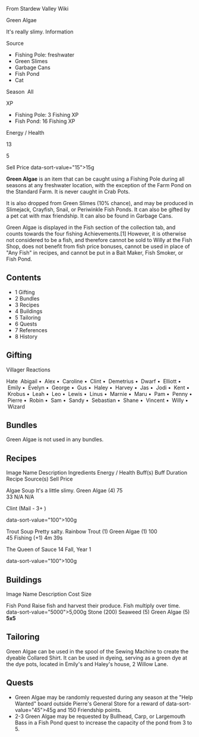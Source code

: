 From Stardew Valley Wiki

Green Algae

It's really slimy. Information

Source

- Fishing Pole: freshwater
- Green Slimes
- Garbage Cans
- Fish Pond
- Cat

Season  All

XP

- Fishing Pole: 3 Fishing XP
- Fish Pond: 16 Fishing XP

Energy / Health

13

5

Sell Price data-sort-value="15"&gt;15g

**Green Algae** is an item that can be caught using a Fishing Pole during all seasons at any freshwater location, with the exception of the Farm Pond on the Standard Farm. It is never caught in Crab Pots.

It is also dropped from Green Slimes (10% chance), and may be produced in Slimejack, Crayfish, Snail, or Periwinkle Fish Ponds. It can also be gifted by a pet cat with max friendship. It can also be found in Garbage Cans.

Green Algae is displayed in the Fish section of the collection tab, and counts towards the four fishing Achievements.\[1] However, it is otherwise not considered to be a fish, and therefore cannot be sold to Willy at the Fish Shop, does not benefit from fish price bonuses, cannot be used in place of "Any Fish" in recipes, and cannot be put in a Bait Maker, Fish Smoker, or Fish Pond.

## Contents

- 1 Gifting
- 2 Bundles
- 3 Recipes
- 4 Buildings
- 5 Tailoring
- 6 Quests
- 7 References
- 8 History

## Gifting

Villager Reactions

Hate  Abigail •  Alex •  Caroline •  Clint •  Demetrius •  Dwarf •  Elliott •  Emily •  Evelyn •  George •  Gus •  Haley •  Harvey •  Jas •  Jodi •  Kent •  Krobus •  Leah •  Leo •  Lewis •  Linus •  Marnie •  Maru •  Pam •  Penny •  Pierre •  Robin •  Sam •  Sandy •  Sebastian •  Shane •  Vincent •  Willy •  Wizard

## Bundles

Green Algae is not used in any bundles.

## Recipes

Image Name Description Ingredients Energy / Health Buff(s) Buff Duration Recipe Source(s) Sell Price

Algae Soup It's a little slimy. Green Algae (4) 75  
33 N/A N/A

Clint (Mail - 3+ )

data-sort-value="100"&gt;100g

Trout Soup Pretty salty. Rainbow Trout (1) Green Algae (1) 100  
45 Fishing (+1) 4m 39s

The Queen of Sauce 14 Fall, Year 1

data-sort-value="100"&gt;100g

## Buildings

Image Name Description Cost Size

Fish Pond Raise fish and harvest their produce. Fish multiply over time. data-sort-value="5000"&gt;5,000g Stone (200) Seaweed (5) Green Algae (5) **5x5**

## Tailoring

Green Algae can be used in the spool of the Sewing Machine to create the dyeable Collared Shirt. It can be used in dyeing, serving as a green dye at the dye pots, located in Emily's and Haley's house, 2 Willow Lane.

## Quests

- Green Algae may be randomly requested during any season at the "Help Wanted" board outside Pierre's General Store for a reward of data-sort-value="45"&gt;45g and 150 Friendship points.
- 2-3 Green Algae may be requested by Bullhead, Carp, or Largemouth Bass in a Fish Pond quest to increase the capacity of the pond from 3 to 5.